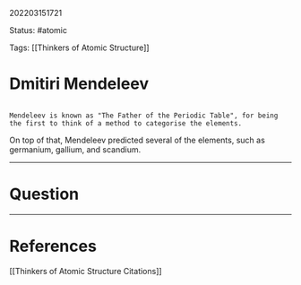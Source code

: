 202203151721

Status: #atomic

Tags: [[Thinkers of Atomic Structure]]

# Dmitiri Mendeleev
```ad-tldr

Mendeleev is known as "The Father of the Periodic Table", for being the first to think of a method to categorise the elements.

```
On top of that, Mendeleev predicted several of the elements, such as germanium, gallium, and scandium.

---
# Question


---
# References
[[Thinkers of Atomic Structure Citations]]